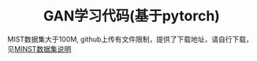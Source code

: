 # <center>GAN学习代码(基于pytorch)</center>

MIST数据集大于100M, github上传有文件限制，提供了下载地址，请自行下载，见[MINST数据集说明](MINST_classify_pytorch\data\readme.md)